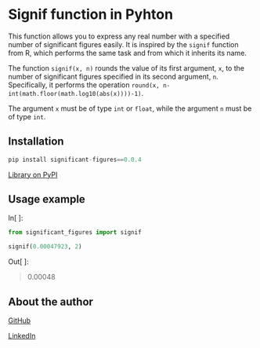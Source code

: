 # Signif function in Pyhton
This function allows you to express any real number with a specified number of significant figures easily. It is inspired by the `signif` function from R, which performs the same task and from which it inherits its name.

The function `signif(x, n)` rounds the value of its first argument, `x`, to the number of significant figures specified in its second argument, `n`. Specifically, it performs the operation `round(x, n-int(math.floor(math.log10(abs(x))))-1)`.

The argument `x` must be of type `int` or `float`, while the argument `n` must be of type `int`.

## Installation
```python
pip install significant-figures==0.0.4
```
[Library on PyPI](https://pypi.org/project/significant-figures/0.0.3/)

## Usage example
In[&nbsp;]:
```python
from significant_figures import signif

signif(0.00047923, 2)
```
Out[&nbsp;]:
> 0.00048

## About the author
[GitHub](https://github.com/luisgn98)

[LinkedIn](https://www.linkedin.com/in/luis-garc%C3%ADa-nnomo-b041b51b3/)
